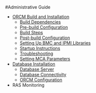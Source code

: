 #Administrative Guide

* [ORCM Build and Installation](2.1-ORCM-Build-and-Installation)
    * [Build Dependencies](2.1.1-Build-Dependencies)
    * [Pre-build Configuration](2.1.2-Pre-build-Configuration)
    * [Build Steps](2.1.3-Build-Steps)
    * [Post-build Configuration](2.1.4-Post-build-Configuration)
    * [Setting Up BMC and IPMI Libraries](2.1.5-Setting-Up-BMC-and-IPMI-Libraries)
    * [Startup Instructions](2.1.6-Startup-Instructions)
    * [Troubleshooting](2.1.7-Troubleshooting)
    * [Setting MCA Parameters](2.1.8-Setting-MCA-Parameters)
* [Database Installation](2.2-Database-Installation)
    * [Database Server](2.2.1-Database-Server)
    * [Database Connectivity](2.2.2-Database-Connectivity)
    * [ORCM Configuration](2.2.3-ORCM-Configuration)
* RAS Monitoring
